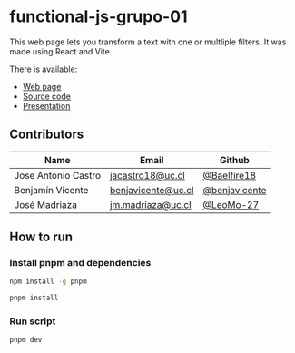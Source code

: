 # functional-js-grupo-01

This web page lets you transform a text with one or multliple filters. It was made using React and Vite.

There is available:
- [Web page](https://iic3585-2023.github.io/functional-js-grupo-01/)
- [Source code](./src)
- [Presentation](./slides)

## Contributors
| Name | Email | Github |
| --- | --- | --- |
| Jose Antonio Castro | jacastro18@uc.cl | [@Baelfire18](https://github.com/Baelfire18) |
| Benjamín Vicente | benjavicente@uc.cl | [@benjavicente](https://github.com/benjavicente) |
| José Madriaza | jm.madriaza@uc.cl | [@LeoMo-27](https://github.com/LeoMo-27) |

## How to run

### Install pnpm and dependencies

```bash
npm install -g pnpm
```

```bash
pnpm install
```

### Run script

```bash
pnpm dev
```

